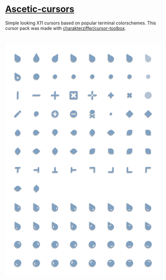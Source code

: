 # [Ascetic-cursors](https://github.com/Myagko/Ascetic-cursors/tree/main/cursors)
Simple looking X11 cursors based on popular terminal colorschemes.
This cursor pack was made with [charakterziffer/cursor-toolbox](https://github.com/charakterziffer/cursor-toolbox).
#
![preview](https://github.com/Myagko/Ascetic-cursors/blob/main/svgs/Nord-blue.svg)

